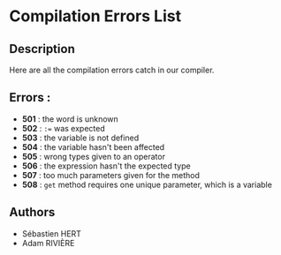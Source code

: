 # **Compilation Errors List**

## **Description**

Here are all the compilation errors catch in our compiler.

## **Errors :**

* **501** : the word is unknown
* **502** : ```:=``` was expected
* **503** : the variable is not defined
* **504** : the variable hasn't been affected
* **505** : wrong types given to an operator
* **506** : the expression hasn't the expected type
* **507** : too much parameters given for the method
* **508** : ```get``` method requires one unique parameter, which is a variable

## **Authors**

* Sébastien HERT
* Adam RIVIÈRE